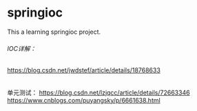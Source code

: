# springioc
This a learning springioc project.

###### IOC详解：
https://blog.csdn.net/jwdstef/article/details/18768633

######
单元测试：
https://blog.csdn.net/lzjqcc/article/details/72663346
https://www.cnblogs.com/puyangsky/p/6661638.html
